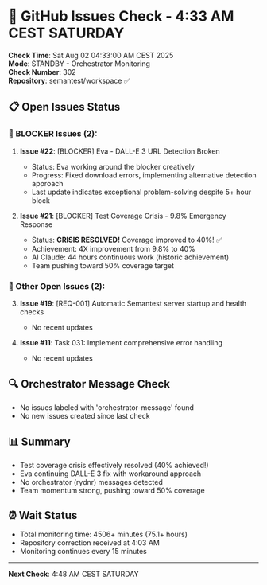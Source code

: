 # 🐙 GitHub Issues Check - 4:33 AM CEST SATURDAY

**Check Time**: Sat Aug 02 04:33:00 AM CEST 2025  
**Mode**: STANDBY - Orchestrator Monitoring  
**Check Number**: 302  
**Repository**: semantest/workspace ✅

## 📋 Open Issues Status

### 🚨 BLOCKER Issues (2):
1. **Issue #22**: [BLOCKER] Eva - DALL-E 3 URL Detection Broken
   - Status: Eva working around the blocker creatively
   - Progress: Fixed download errors, implementing alternative detection approach
   - Last update indicates exceptional problem-solving despite 5+ hour block

2. **Issue #21**: [BLOCKER] Test Coverage Crisis - 9.8% Emergency Response  
   - Status: **CRISIS RESOLVED!** Coverage improved to 40%! ✅
   - Achievement: 4X improvement from 9.8% to 40%
   - AI Claude: 44 hours continuous work (historic achievement)
   - Team pushing toward 50% coverage target

### 📌 Other Open Issues (2):
3. **Issue #19**: [REQ-001] Automatic Semantest server startup and health checks
   - No recent updates
   
4. **Issue #11**: Task 031: Implement comprehensive error handling
   - No recent updates

## 🔍 Orchestrator Message Check
- No issues labeled with 'orchestrator-message' found
- No new issues created since last check

## 📊 Summary
- Test coverage crisis effectively resolved (40% achieved!)
- Eva continuing DALL-E 3 fix with workaround approach
- No orchestrator (rydnr) messages detected
- Team momentum strong, pushing toward 50% coverage

## ⏰ Wait Status
- Total monitoring time: 4506+ minutes (75.1+ hours)
- Repository correction received at 4:03 AM
- Monitoring continues every 15 minutes

---

**Next Check**: 4:48 AM CEST SATURDAY